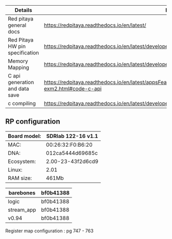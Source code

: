 

| Details                         | link                                                                                                                   |
| ------------------------------- | ---------------------------------------------------------------------------------------------------------------------- |
| Red pitaya general docs         | https://redpitaya.readthedocs.io/en/latest/                                                                            |
| Red Pitaya HW pin specification | https://redpitaya.readthedocs.io/en/latest/developerGuide/hardware/122-16/top.html                                     |
| Memory Mapping                  | https://redpitaya.readthedocs.io/en/latest/developerGuide/software/build/fpga/regset/in_dev/v0.94.html                 |
| C api generation and data save  | https://redpitaya.readthedocs.io/en/latest/appsFeatures/examples/acquisition_generation/acq_genRF-exm2.html#code-c-api |
| c compiling                     | https://redpitaya.readthedocs.io/en/latest/developerGuide/software/build/C%26Python_API.html#comc                      |

## RP configuration

| Board model: | SDRlab 122-16 v1.1 |
| ------------ | ------------------ |
| MAC:         | 00:26:32:F0:B6:20  |
| DNA:         | 012ca5444d69685c   |
| Ecosystem:   | 2.00-23-43f2d6cd9  |
| Linux:       | 2.01               |
| RAM size:    | 461Mb              |

| barebones  | bf0b41388 |
| ---------- | --------- |
| logic      | bf0b41388 |
| stream_app | bf0b41388 |
| v0.94      | bf0b41388 |

Register map configuration : pg 747 - 763


